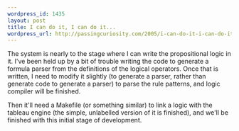 ```yaml
--- 
wordpress_id: 1435
layout: post
title: I can do it, I can do it...
wordpress_url: http://passingcuriosity.com/2005/i-can-do-it-i-can-do-it/
---
```

The system is nearly to the stage where I can write the propositional logic in it. I've been held up by a bit of trouble writing the code to generate a formula parser from the definitions of the logical operators. Once that is written, I need to modify it slightly (to generate a parser, rather than generate code to generate a parser) to parse the rule patterns, and logic compiler will be finished.

Then it'll need a Makefile (or something similar) to link a logic with the tableau engine (the simple, unlabelled version of it is finished), and we'll be finished with this initial stage of development.
